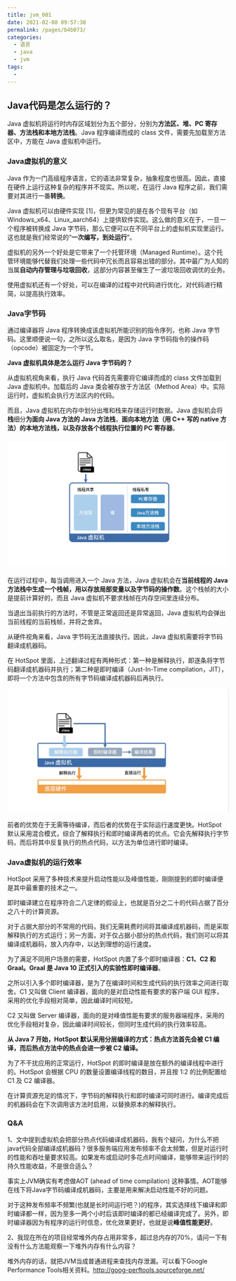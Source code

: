 ```yaml
---
title: jvm_001
date: 2021-02-08 09:57:38
permalink: /pages/b4b073/
categories:
  - 语言
  - java
  - jvm
tags:
  - 
---
```

## Java代码是怎么运行的？

Java 虚拟机将运行时内存区域划分为五个部分，分别为**方法区、堆、PC 寄存器、方法栈和本地方法栈**。Java 程序编译而成的 class 文件，需要先加载至方法区中，方能在 Java 虚拟机中运行。

### Java虚拟机的意义

Java 作为一门高级程序语言，它的语法非常复杂，抽象程度也很高。因此，直接在硬件上运行这种复杂的程序并不现实。所以呢，在运行 Java 程序之前，我们需要对其进行一番**转换**。

Java 虚拟机可以由硬件实现 [1]，但更为常见的是在各个现有平台（如 Windows_x64、Linux_aarch64）上提供软件实现。这么做的意义在于，一旦一个程序被转换成 Java 字节码，那么它便可以在不同平台上的虚拟机实现里运行。这也就是我们经常说的“**一次编写，到处运行**”。

虚拟机的另外一个好处是它带来了一个托管环境（Managed Runtime）。这个托管环境能够代替我们处理一些代码中冗长而且容易出错的部分。其中最广为人知的当属**自动内存管理与垃圾回收**，这部分内容甚至催生了一波垃圾回收调优的业务。

使用虚拟机还有一个好处，可以在编译的过程中对代码进行优化，对代码进行精简，以提高执行效率。

### Java字节码

通过编译器将 Java 程序转换成该虚拟机所能识别的指令序列，也称 Java 字节码。这里顺便说一句，之所以这么取名，是因为 Java 字节码指令的操作码（opcode）被固定为一个字节。

**Java 虚拟机具体是怎么运行 Java 字节码的？**

从虚拟机视角来看，执行 Java 代码首先需要将它编译而成的 class 文件加载到 Java 虚拟机中。加载后的 Java 类会被存放于方法区（Method Area）中。实际运行时，虚拟机会执行方法区内的代码。

而且，Java 虚拟机在内存中划分出堆和栈来存储运行时数据。Java 虚拟机会将**栈**细分**为面向 Java 方法的 Java 方法栈**，**面向本地方法（用 C++ 写的 native 方法）的本地方法栈，以及存放各个线程执行位置的 PC 寄存器**。

### ![jvm001_01](assets/jvm001_01.jpg)

在运行过程中，每当调用进入一个 Java 方法，Java 虚拟机会在**当前线程的 Java 方法栈中生成一个栈帧，用以存放局部变量以及字节码的操作数**。这个栈帧的大小是提前计算好的，而且 Java 虚拟机不要求栈帧在内存空间里连续分布。

当退出当前执行的方法时，不管是正常返回还是异常返回，Java 虚拟机均会弹出当前线程的当前栈帧，并将之舍弃。

从硬件视角来看，Java 字节码无法直接执行。因此，Java 虚拟机需要将字节码翻译成机器码。

在 HotSpot 里面，上述翻译过程有两种形式：第一种是解释执行，即逐条将字节码翻译成机器码并执行；第二种是即时编译（Just-In-Time compilation，JIT），即将一个方法中包含的所有字节码编译成机器码后再执行。

![jvm001_02](assets/jvm001_02.jpg)

前者的优势在于无需等待编译，而后者的优势在于实际运行速度更快。HotSpot 默认采用混合模式，综合了解释执行和即时编译两者的优点。它会先解释执行字节码，而后将其中反复执行的热点代码，以方法为单位进行即时编译。

### Java虚拟机的运行效率

HotSpot 采用了多种技术来提升启动性能以及峰值性能，刚刚提到的即时编译便是其中最重要的技术之一。

即时编译建立在程序符合二八定律的假设上，也就是百分之二十的代码占据了百分之八十的计算资源。

对于占据大部分的不常用的代码，我们无需耗费时间将其编译成机器码，而是采取解释执行的方式运行；另一方面，对于仅占据小部分的热点代码，我们则可以将其编译成机器码，放入内存中，以达到理想的运行速度。

为了满足不同用户场景的需要，HotSpot 内置了多个即时编译器：**C1、C2 和 Graal。Graal 是 Java 10 正式引入的实验性即时编译器**。

之所以引入多个即时编译器，是为了在编译时间和生成代码的执行效率之间进行取舍。C1 又叫做 Client 编译器，面向的是对启动性能有要求的客户端 GUI 程序，采用的优化手段相对简单，因此编译时间较短。

C2 又叫做 Server 编译器，面向的是对峰值性能有要求的服务器端程序，采用的优化手段相对复杂，因此编译时间较长，但同时生成代码的执行效率较高。

**从 Java 7 开始，HotSpot 默认采用分层编译的方式：热点方法首先会被 C1 编译，而后热点方法中的热点会进一步被 C2 编译。**

为了不干扰应用的正常运行，HotSpot 的即时编译是放在额外的编译线程中进行的。HotSpot 会根据 CPU 的数量设置编译线程的数目，并且按 1:2 的比例配置给 C1 及 C2 编译器。

在计算资源充足的情况下，字节码的解释执行和即时编译可同时进行。编译完成后的机器码会在下次调用该方法时启用，以替换原本的解释执行。

### Q&A

1、文中提到虚拟机会把部分热点代码编译成机器码，我有个疑问，为什么不把java代码全部编译成机器码？很多服务端应用发布频率不会太频繁，但是对运行时的性能和吞吐量要求较高。如果发布或启动时多花点时间编译，能够带来运行时的持久性能收益，不是很合适么？

事实上JVM确实有考虑做AOT (ahead of time compilation) 这种事情。AOT能够在线下将Java字节码编译成机器码，主要是用来解决启动性能不好的问题。

对于这种发布频率不频繁(也就是长时间运行吧？)的程序，其实选择线下编译和即时编译都一样，因为至多一两个小时后该即时编译的都已经编译完成了。另外，即时编译器因为有程序的运行时信息，优化效果更好，也就是说**峰值性能更好**。

2、我现在所在的项目经常堆外内存占用非常多，超过总内存的70%，请问一下有没有什么方法能观察一下堆外内存有什么内容？

堆外内存的话，就把JVM当成普通进程来查找内存泄漏。可以看下Google Performance Tools相关资料。http://goog-perftools.sourceforge.net/

